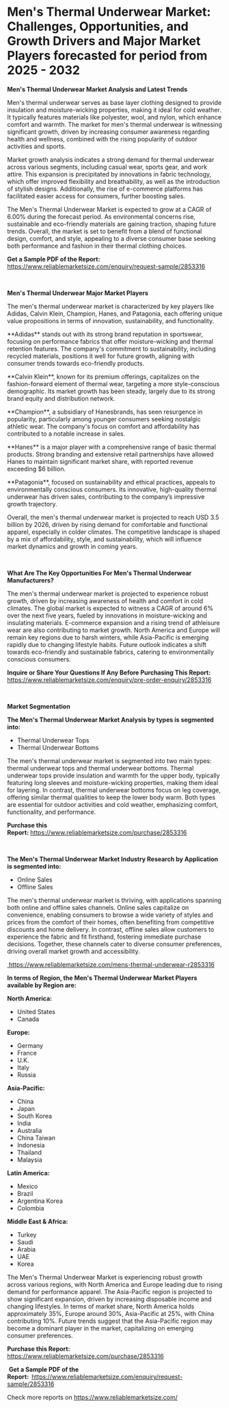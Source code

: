 <p><h1>Men's Thermal Underwear Market: Challenges, Opportunities, and Growth Drivers and Major Market Players forecasted for period from 2025 - 2032</h1></p><p><strong>Men's Thermal Underwear Market Analysis and Latest Trends</strong></p>
<p><p>Men's thermal underwear serves as base layer clothing designed to provide insulation and moisture-wicking properties, making it ideal for cold weather. It typically features materials like polyester, wool, and nylon, which enhance comfort and warmth. The market for men's thermal underwear is witnessing significant growth, driven by increasing consumer awareness regarding health and wellness, combined with the rising popularity of outdoor activities and sports.</p><p>Market growth analysis indicates a strong demand for thermal underwear across various segments, including casual wear, sports gear, and work attire. This expansion is precipitated by innovations in fabric technology, which offer improved flexibility and breathability, as well as the introduction of stylish designs. Additionally, the rise of e-commerce platforms has facilitated easier access for consumers, further boosting sales.</p><p>The Men's Thermal Underwear Market is expected to grow at a CAGR of 6.00% during the forecast period. As environmental concerns rise, sustainable and eco-friendly materials are gaining traction, shaping future trends. Overall, the market is set to benefit from a blend of functional design, comfort, and style, appealing to a diverse consumer base seeking both performance and fashion in their thermal clothing choices.</p></p>
<p><strong>Get a Sample PDF of the Report:&nbsp;</strong> <a href="https://www.reliablemarketsize.com/enquiry/request-sample/2853316?utm_campaign=2941&utm_medium=2&utm_source=Github&utm_content=ia&utm_term=11032025&utm_id=mens-thermal-underwear">https://www.reliablemarketsize.com/enquiry/request-sample/2853316</a></p>
<p>&nbsp;</p>
<p><strong>Men's Thermal Underwear Major Market Players</strong></p>
<p><p>The men's thermal underwear market is characterized by key players like Adidas, Calvin Klein, Champion, Hanes, and Patagonia, each offering unique value propositions in terms of innovation, sustainability, and functionality. </p><p>**Adidas** stands out with its strong brand reputation in sportswear, focusing on performance fabrics that offer moisture-wicking and thermal retention features. The company's commitment to sustainability, including recycled materials, positions it well for future growth, aligning with consumer trends towards eco-friendly products.</p><p>**Calvin Klein**, known for its premium offerings, capitalizes on the fashion-forward element of thermal wear, targeting a more style-conscious demographic. Its market growth has been steady, largely due to its strong brand equity and distribution network.</p><p>**Champion**, a subsidiary of Hanesbrands, has seen resurgence in popularity, particularly among younger consumers seeking nostalgic athletic wear. The company's focus on comfort and affordability has contributed to a notable increase in sales.</p><p>**Hanes** is a major player with a comprehensive range of basic thermal products. Strong branding and extensive retail partnerships have allowed Hanes to maintain significant market share, with reported revenue exceeding $6 billion.</p><p>**Patagonia**, focused on sustainability and ethical practices, appeals to environmentally conscious consumers. Its innovative, high-quality thermal underwear has driven sales, contributing to the company’s impressive growth trajectory.</p><p>Overall, the men's thermal underwear market is projected to reach USD 3.5 billion by 2026, driven by rising demand for comfortable and functional apparel, especially in colder climates. The competitive landscape is shaped by a mix of affordability, style, and sustainability, which will influence market dynamics and growth in coming years.</p></p>
<p>&nbsp;</p>
<p><strong>What Are The Key Opportunities For Men's Thermal Underwear Manufacturers?</strong></p>
<p><p>The men's thermal underwear market is projected to experience robust growth, driven by increasing awareness of health and comfort in cold climates. The global market is expected to witness a CAGR of around 6% over the next five years, fueled by innovations in moisture-wicking and insulating materials. E-commerce expansion and a rising trend of athleisure wear are also contributing to market growth. North America and Europe will remain key regions due to harsh winters, while Asia-Pacific is emerging rapidly due to changing lifestyle habits. Future outlook indicates a shift towards eco-friendly and sustainable fabrics, catering to environmentally conscious consumers.</p></p>
<p><strong>Inquire or Share Your Questions If Any Before Purchasing This Report:</strong> <a href="https://www.reliablemarketsize.com/enquiry/pre-order-enquiry/2853316?utm_campaign=2941&utm_medium=2&utm_source=Github&utm_content=ia&utm_term=11032025&utm_id=mens-thermal-underwear">https://www.reliablemarketsize.com/enquiry/pre-order-enquiry/2853316</a></p>
<p>&nbsp;</p>
<p><strong>Market Segmentation</strong></p>
<p><strong>The Men's Thermal Underwear Market Analysis by types is segmented into:</strong></p>
<p><ul><li>Thermal Underwear Tops</li><li>Thermal Underwear Bottoms</li></ul></p>
<p><p>The men's thermal underwear market is segmented into two main types: thermal underwear tops and thermal underwear bottoms. Thermal underwear tops provide insulation and warmth for the upper body, typically featuring long sleeves and moisture-wicking properties, making them ideal for layering. In contrast, thermal underwear bottoms focus on leg coverage, offering similar thermal qualities to keep the lower body warm. Both types are essential for outdoor activities and cold weather, emphasizing comfort, functionality, and performance.</p></p>
<p><strong>Purchase this Report:&nbsp;</strong><a href="https://www.reliablemarketsize.com/purchase/2853316?utm_campaign=2941&utm_medium=2&utm_source=Github&utm_content=ia&utm_term=11032025&utm_id=mens-thermal-underwear">https://www.reliablemarketsize.com/purchase/2853316</a></p>
<p>&nbsp;</p>
<p><strong>The Men's Thermal Underwear Market Industry Research by Application is segmented into:</strong></p>
<p><ul><li>Online Sales</li><li>Offline Sales</li></ul></p>
<p><p>The men's thermal underwear market is thriving, with applications spanning both online and offline sales channels. Online sales capitalize on convenience, enabling consumers to browse a wide variety of styles and prices from the comfort of their homes, often benefiting from competitive discounts and home delivery. In contrast, offline sales allow customers to experience the fabric and fit firsthand, fostering immediate purchase decisions. Together, these channels cater to diverse consumer preferences, driving overall market growth and accessibility.</p></p>
<p><a href="https://www.reliablemarketsize.com/mens-thermal-underwear-r2853316?utm_campaign=2941&utm_medium=2&utm_source=Github&utm_content=ia&utm_term=11032025&utm_id=mens-thermal-underwear">&nbsp;https://www.reliablemarketsize.com/mens-thermal-underwear-r2853316</a></p>
<p><strong>In terms of Region, the Men's Thermal Underwear Market Players available by Region are:</strong></p>
<p>
    <p> <strong> North America: </strong>
        <ul>
            <li>United States</li>
            <li>Canada</li>
        </ul>
        </p> 
    <p> <strong> Europe: </strong>
        <ul>
            <li>Germany</li>
            <li>France</li>
            <li>U.K.</li>
            <li>Italy</li>
            <li>Russia</li>
        </ul>
        </p> 
    <p> <strong> Asia-Pacific: </strong>
        <ul>
            <li>China</li>
            <li>Japan</li>
            <li>South Korea</li>
            <li>India</li>
            <li>Australia</li>
            <li>China Taiwan</li>
            <li>Indonesia</li>
            <li>Thailand</li>
            <li>Malaysia</li>
        </ul>
        </p> 
    <p> <strong> Latin America: </strong>
        <ul>
            <li>Mexico</li>
            <li>Brazil</li>
            <li>Argentina Korea</li>
            <li>Colombia</li>
        </ul>
        </p> 
    <p> <strong> Middle East & Africa: </strong>
        <ul>
            <li>Turkey</li>
            <li>Saudi</li>
            <li>Arabia</li>
            <li>UAE</li>
            <li>Korea</li>
        </ul>
    </p>
    </p>
<p><p>The Men's Thermal Underwear Market is experiencing robust growth across various regions, with North America and Europe leading due to rising demand for performance apparel. The Asia-Pacific region is projected to show significant expansion, driven by increasing disposable income and changing lifestyles. In terms of market share, North America holds approximately 35%, Europe around 30%, Asia-Pacific at 25%, with China contributing 10%. Future trends suggest that the Asia-Pacific region may become a dominant player in the market, capitalizing on emerging consumer preferences.</p></p>
<p><strong>Purchase this Report: </strong><a href="https://www.reliablemarketsize.com/purchase/2853316?utm_campaign=2941&utm_medium=2&utm_source=Github&utm_content=ia&utm_term=11032025&utm_id=mens-thermal-underwear">https://www.reliablemarketsize.com/purchase/2853316</a></p>
<p>&nbsp;<strong>Get a Sample PDF of the Report:&nbsp;&nbsp;</strong><a href="https://www.reliablemarketsize.com/enquiry/request-sample/2853316?utm_campaign=2941&utm_medium=2&utm_source=Github&utm_content=ia&utm_term=11032025&utm_id=mens-thermal-underwear">https://www.reliablemarketsize.com/enquiry/request-sample/2853316</a></p>
<p><strong></strong></p>
<p>Check more reports on <a href="https://www.reliablemarketsize.com/?utm_campaign=2941&utm_medium=2&utm_source=Github&utm_content=ia&utm_term=11032025&utm_id=mens-thermal-underwear">https://www.reliablemarketsize.com/</a></p>